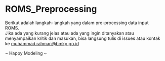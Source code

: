 # ROMS_Preprocessing

Berikut adalah langkah-langkah yang dalam pre-processing data input ROMS.  
Jika ada yang kurang jelas atau ada yang ingin ditanyakan atau menyampaikan kritik dan masukan, 
bisa langsung tulis di issues atau kontak ke muhammad.rahman@bmkg.go.id

~ Happy Modeling ~
